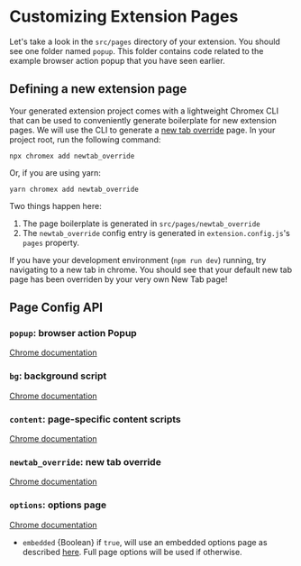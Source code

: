 # Customizing Extension Pages

Let's take a look in the `src/pages` directory of your extension. You should see one folder named `popup`. This folder contains code related to the example browser action popup that you have seen earlier.

## Defining a new extension page

Your generated extension project comes with a lightweight Chromex CLI that can be used to conveniently generate boilerplate for new extension pages. We will use the CLI to generate a [new tab override](https://developer.chrome.com/extensions/override) page. In your project root, run the following command:

    npx chromex add newtab_override

Or, if you are using yarn:

    yarn chromex add newtab_override

Two things happen here:
1. The page boilerplate is generated in `src/pages/newtab_override`
2. The `newtab_override` config entry is generated in `extension.config.js`'s `pages` property.

If you have your development environment (`npm run dev`) running, try navigating to a new tab in chrome. You should see that your default new tab page has been overriden by your very own New Tab page!


## Page Config API

### `popup`: browser action Popup
[Chrome documentation](https://developer.chrome.com/extensions/browserAction)


### `bg`: background script
[Chrome documentation](https://developer.chrome.com/extensions/background_pages)

### `content`: page-specific content scripts
[Chrome documentation](https://developer.chrome.com/extensions/content_scripts)

### `newtab_override`: new tab override
[Chrome documentation](https://developer.chrome.com/extensions/override)

### `options`: options page
[Chrome documentation](https://developer.chrome.com/extensions/options)
- `embedded` {Boolean} if `true`, will use an embedded options page as described [here](https://developer.chrome.com/extensions/options#declare_options). Full page options will be used if otherwise.
  
